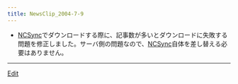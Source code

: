 ```yaml
---
title: NewsClip_2004-7-9
---
```

* [NCSync](/NCSync)でダウンロードする際に、記事数が多いとダウンロードに失敗する問題を修正しました。サーバ側の問題なので、[NCSync](/NCSync)自体を差し替える必要はありません。
----

[Edit](https://github.com/vitroid/vitroid.github.io/edit/master/MD/NewsClip_2004-7-9.md)

